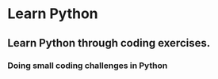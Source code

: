 # Learn Python 

## Learn Python through coding exercises.

### Doing small coding challenges in Python
